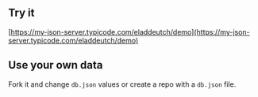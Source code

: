 ## Try it

[https://my-json-server.typicode.com/eladdeutch/demo](https://my-json-server.typicode.com/eladdeutch/demo)

## Use your own data

Fork it and change `db.json` values or create a repo with a `db.json` file.
